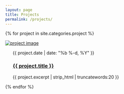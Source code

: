 ```yaml
---
layout: page
title: Projects
permalink: /projects/
---
```


<!-- **Photos and links coming soon, for now check out my github page for the following projects**

## Web Development
PhotoQ Website
Reaction Test

## Artificial Intellgence
StarcraftII AI Bot

## Game Development
Fruit Turtle <br>
Pyramid Escape <br>
WalkMan <br>

Checkout [my github](https://github.com/thomastran8) for more projects -->

{% for project in site.categories.project %}
<div class="post-ctn">
	<div>
		<a href="{{ project.url | prepend: site.baseurl }}" class="img-ctn post-image">
			<div class="img-wrap">
				<img src="{{ project.post-image }}" alt="project image">
			</div>
		</a>
	</div>
	<ul class="post-list">
		<time>{{ project.date | date: "%b %-d, %Y" }}</time>
		<h3><a href="{{ project.url | prepend: site.baseurl }}">{{ project.title }}</a></h3>
		<p>{{ project.excerpt | strip_html | truncatewords:20 }}</p>
	</ul>
</div>
{% endfor %}